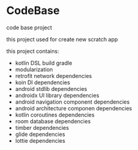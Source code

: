 # CodeBase
code base project

this project used for create new scratch app

this project contains:
- kotlin DSL build gradle
- modularization
- retrofit network dependencies
- koin DI dependencies
- android stdlib dependencies
- androidx UI library dependencies
- android navigation component dependencies
- android architecture componen dependencies
- kotlin coroutines dependencies
- room database dependencies
- timber dependencies
- glide dependencies
- lottie dependencies

